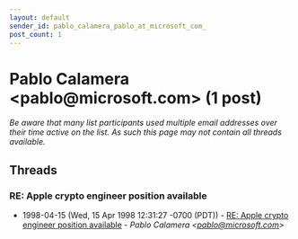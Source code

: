 ```yaml
---
layout: default
sender_id: pablo_calamera_pablo_at_microsoft_com_
post_count: 1
---
```


# Pablo Calamera <pablo<span>@</span>microsoft.com> (1 post)

_Be aware that many list participants used multiple email addresses over their time active on the list. As such this page may not contain all threads available._

## Threads

### RE: Apple crypto engineer position available
+ 1998-04-15 (Wed, 15 Apr 1998 12:31:27 -0700 (PDT)) - [RE: Apple crypto engineer position available](/archive/1998/04/b5617bebd07d4b15ccb6c70861a4785744607524905c3bc338e325959be736de) - _Pablo Calamera \<pablo@microsoft.com\>_

